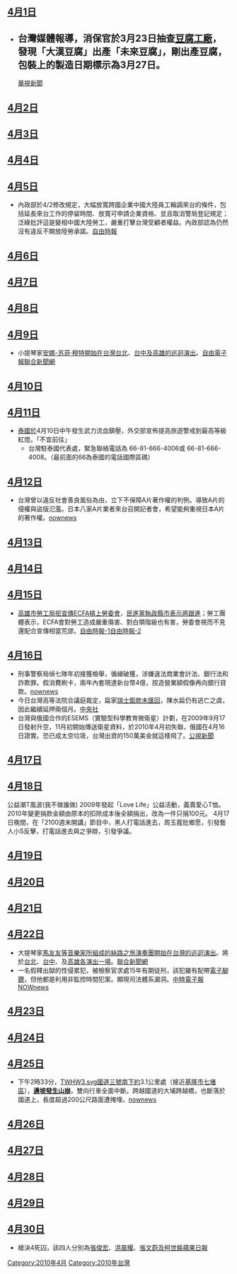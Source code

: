 <noinclude></noinclude>

## [4月1日](../Page/4月1日.md "wikilink")

  - 台灣媒體報導，消保官於3月23日抽查[豆腐工廠](../Page/豆腐.md "wikilink")，發現「大漢豆腐」出產「未來豆腐」，剛出產豆腐，包裝上的製造日期標示為3月27日。
    -
    [華視新聞](http://news.cts.com.tw/cts/general/201004/201004010441304.html)

## [4月2日](../Page/4月2日.md "wikilink")

## [4月3日](../Page/4月3日.md "wikilink")

## [4月4日](../Page/4月4日.md "wikilink")

## [4月5日](../Page/4月5日.md "wikilink")

  - 內政部於4/2修改規定，大幅放寬跨國企業中國大陸員工輪調來台的條件，包括延長來台工作的停留時間、放寬可申請企業資格、並且取消警局登記規定；泛綠批評這是變相中國大陸勞工，嚴重打擊台灣受顧者權益。內政部認為仍然沒有違反不開放陸勞承諾。[自由時報](https://web.archive.org/web/20100407065706/http://www.libertytimes.com.tw/2010/new/apr/6/today-fo1.htm)

## [4月6日](../Page/4月6日.md "wikilink")

## [4月7日](../Page/4月7日.md "wikilink")

## [4月8日](../Page/4月8日.md "wikilink")

## [4月9日](../Page/4月9日.md "wikilink")

  - 小提琴家[安娜-苏菲·穆特開始在](../Page/安娜-苏菲·穆特.md "wikilink")[台灣](../Page/台灣.md "wikilink")[台北](../Page/台北.md "wikilink")、[台中及](../Page/台中.md "wikilink")[高雄的巡迴演出](../Page/高雄.md "wikilink")。[自由電子報](https://web.archive.org/web/20100413211126/http://www.libertytimes.com.tw/2010/new/apr/10/today-show11.htm)[聯合新聞網](http://udn.com/NEWS/CULTURE/REA8/5528625.shtml)

## [4月10日](../Page/4月10日.md "wikilink")

## [4月11日](../Page/4月11日.md "wikilink")

  - [泰國於](../Page/泰國.md "wikilink")4月10日中午發生武力流血鎮壓，外交部宣佈提高旅遊警戒到最高等級紅燈。「不宜前往」
      - 台灣駐泰國代表處，緊急聯絡電話為 66-81-666-4006或
        66-81-666-4008。（最前面的66為泰國的電話國際區碼）

## [4月12日](../Page/4月12日.md "wikilink")

  - 台灣曾以違反社會善良風俗為由，立下不保障A片著作權的判例。導致A片的侵權與盜版氾濫。日本八家A片業者來台召開記者會，希望能夠重視日本A片的著作權。[nownews](http://www.nownews.com/2010/04/12/91-2590510.htm)

## [4月13日](../Page/4月13日.md "wikilink")

## [4月14日](../Page/4月14日.md "wikilink")

## [4月15日](../Page/4月15日.md "wikilink")

  - [高雄市勞工局拒宣傳](../Page/高雄市.md "wikilink")[ECFA槓上勞委會](../Page/ECFA.md "wikilink")，[民進黨執政縣市表示將跟進](../Page/民進黨.md "wikilink")；勞工團體表示，ECFA會對勞工造成嚴重傷害、對白領階級也有害，勞委會視而不見還配合宣傳相當荒謬。[自由時報-1](https://web.archive.org/web/20100418182154/http://www.libertytimes.com.tw/2010/new/apr/15/today-t1.htm)[自由時報-2](https://web.archive.org/web/20100418195830/http://www.libertytimes.com.tw/2010/new/apr/15/today-fo3.htm)

## [4月16日](../Page/4月16日.md "wikilink")

  - 刑事警察局偵七隊年初接獲檢舉，循線破獲，涉嫌違法商業會計法、銀行法和詐欺罪。假消費刷卡，兩年內套現達新台幣4億，捏造營業額假像再向銀行貸款。[nownews](http://www.nownews.com/2010/04/16/545-2592528.htm)
  - 今日台灣高等法院合議庭裁定，扁家[瑞士鉅款未匯回](../Page/瑞士.md "wikilink")，陳水扁仍有逃亡之虞，因此繼續延押兩個月。[中央社](https://web.archive.org/web/20111204202547/http://www2.cna.com.tw/ShowNews/WebNews_Detail.aspx?Type=FirstNews&ID=201004160053)
  - 台灣與俄國合作的ESEMS（實驗型科學教育微衛星）計劃，在2009年9月17日發射升空，11月初開始傳送衛星資料，於2010年4月初失聯，俄國在4月16日證實。恐已成太空垃圾，台灣出資的150萬美金就這樣飛了。[公視新聞](http://web.pts.org.tw/php/news/pts_news/detail.php?NEENO=146019)

## [4月17日](../Page/4月17日.md "wikilink")

## [4月18日](../Page/4月18日.md "wikilink")

公益潮T風波(我不做誰做) 2009年發起「Love
Life」公益活動，義賣愛心T恤。2010年變更捐款金額由原本的扣除成本後全額捐出，改為一件只捐100元。
4月17日晚間，在「2100週末開講」節目中，黑人打電話進去，周玉蔻批鄉愿，引發藝人小S反擊，打電話進去與之爭辯，引發爭議。

## [4月19日](../Page/4月19日.md "wikilink")

## [4月20日](../Page/4月20日.md "wikilink")

## [4月21日](../Page/4月21日.md "wikilink")

## [4月22日](../Page/4月22日.md "wikilink")

  - 大提琴家[馬友友等音樂家所組成的絲路之旅演奏團開始在台灣的巡迴演出](../Page/馬友友.md "wikilink")。將於[台北](../Page/台北.md "wikilink")、[台中](../Page/台中.md "wikilink")、及[高雄各演出一場](../Page/高雄.md "wikilink")。[聯合新聞網](http://udn.com/NEWS/CULTURE/REA8/5552180.shtml)
  - 一名假釋出獄的性侵累犯，被檢察官求處15年有期徒刑，該犯雖有配帶[電子腳鐐](../Page/電子腳鐐.md "wikilink")，但他都是利用非監控時間犯案。顯現司法體系漏洞。[中時電子報](https://web.archive.org/web/20100629035530/http://news.chinatimes.com/society/0%2C5247%2C50302618x132010042201075%2C00.html)
    [NOWnews](http://www.nownews.com/2010/04/22/91-2594961.htm)

## [4月23日](../Page/4月23日.md "wikilink")

## [4月24日](../Page/4月24日.md "wikilink")

## [4月25日](../Page/4月25日.md "wikilink")

  - 下午2時33分，[TWHW3.svg](https://zh.wikipedia.org/wiki/File:TWHW3.svg "fig:TWHW3.svg")[國道三號南下約](../Page/福爾摩沙高速公路.md "wikilink")3.1公里處（接近[基隆市](../Page/基隆市.md "wikilink")[七堵區](../Page/七堵區.md "wikilink")），**[邊坡發生山崩](../Page/2010年福爾摩沙高速公路山崩事件.md "wikilink")**，雙向行車全面中斷。跨越國道的大埔跨越橋，也斷落於國道上，長度超過200公尺路面遭掩埋。[nownews](http://www.nownews.com/2010/04/25/138-2596014.htm)

## [4月26日](../Page/4月26日.md "wikilink")

## [4月27日](../Page/4月27日.md "wikilink")

## [4月28日](../Page/4月28日.md "wikilink")

## [4月29日](../Page/4月29日.md "wikilink")

## [4月30日](../Page/4月30日.md "wikilink")

  - 槍決4死囚，該四人分別為[張俊宏](../Page/張俊宏.md "wikilink")、[洪晨耀](../Page/洪晨耀.md "wikilink")、[張文蔚及](../Page/張文蔚.md "wikilink")[柯世銘](../Page/柯世銘.md "wikilink")[蘋果日報](http://www.appledaily.com.tw/appledaily/article/headline/20100501/32479788/%E6%A7%8D%E6%B1%BA4%E6%AD%BB%E5%9B%9A%E6%94%BF%E5%BA%9C%E6%98%A8%E9%96%8B%E6%AE%BA%E6%88%92)

<noinclude> </noinclude>

[Category:2010年4月](https://zh.wikipedia.org/wiki/Category:2010年4月 "wikilink")
[Category:2010年台灣](https://zh.wikipedia.org/wiki/Category:2010年台灣 "wikilink")